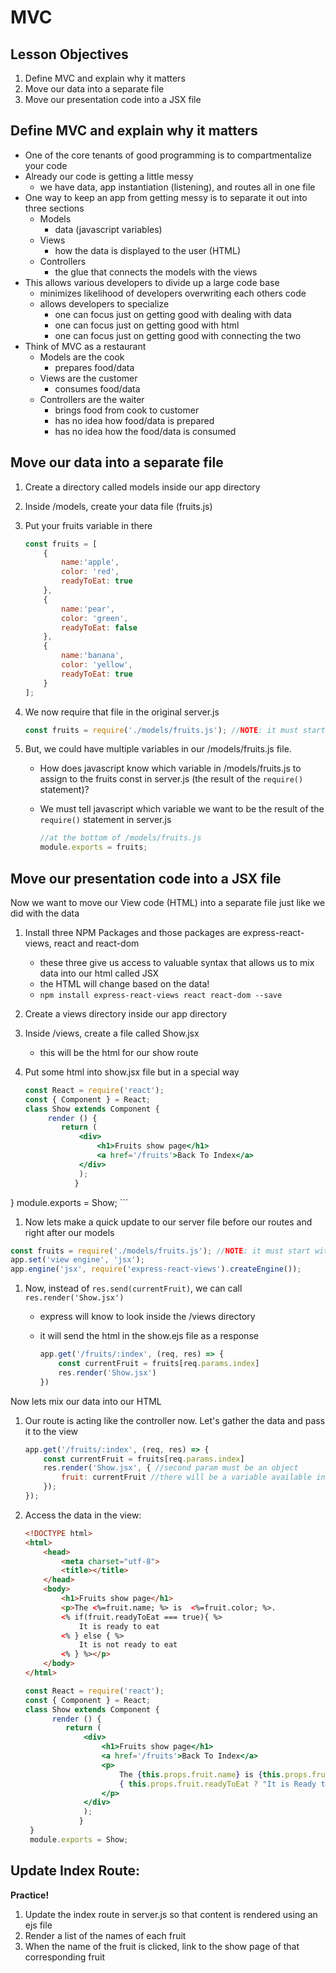 # MVC

## Lesson Objectives

1. Define MVC and explain why it matters
1. Move our data into a separate file
1. Move our presentation code into a JSX file

## Define MVC and explain why it matters

- One of the core tenants of good programming is to compartmentalize your code
- Already our code is getting a little messy
    - we have data, app instantiation (listening), and routes all in one file
- One way to keep an app from getting messy is to separate it out into three sections
    - Models
        - data (javascript variables)
    - Views
        - how the data is displayed to the user (HTML)
    - Controllers
        - the glue that connects the models with the views
- This allows various developers to divide up a large code base
    - minimizes likelihood of developers overwriting each others code
    - allows developers to specialize
        - one can focus just on getting good with dealing with data
        - one can focus just on getting good with html
        - one can focus just on getting good with connecting the two
- Think of MVC as a restaurant
    - Models are the cook
        - prepares food/data
    - Views are the customer
        - consumes food/data
    - Controllers are the waiter
        - brings food from cook to customer
        - has no idea how food/data is prepared
        - has no idea how the food/data is consumed

## Move our data into a separate file

1. Create a directory called models inside our app directory
1. Inside /models, create your data file (fruits.js)
1. Put your fruits variable in there

    ```javascript
    const fruits = [
        {
            name:'apple',
            color: 'red',
            readyToEat: true
        },
        {
            name:'pear',
            color: 'green',
            readyToEat: false
        },
        {
            name:'banana',
            color: 'yellow',
            readyToEat: true
        }
    ];    
    ```

1. We now require that file in the original server.js

    ```javascript
    const fruits = require('./models/fruits.js'); //NOTE: it must start with ./ if it's just a file, not an NPM package
    ```

1. But, we could have multiple variables in our /models/fruits.js file.
    - How does javascript know which variable in /models/fruits.js to assign to the fruits const in server.js (the result of the `require()` statement)?
    - We must tell javascript which variable we want to be the result of the `require()` statement in server.js

        ```javascript
        //at the bottom of /models/fruits.js
        module.exports = fruits;
        ```

## Move our presentation code into a JSX file

Now we want to move our View code (HTML) into a separate file just like we did with the data

1. Install three NPM Packages and those packages are express-react-views, react and react-dom
    - these three give us access to valuable syntax that allows us to mix data into our html called JSX
    - the HTML will change based on the data!
    - `npm install express-react-views react react-dom --save`
1. Create a views directory inside our app directory
1. Inside /views, create a file called Show.jsx
    - this will be the html for our show route
1. Put some html into show.jsx file but in a special way

    ```jsx
    const React = require('react');
    const { Component } = React;
    class Show extends Component {
         render () {
            return (
                <div>
                    <h1>Fruits show page</h1>
                    <a href='/fruits'>Back To Index</a>
                </div>
                );
               }
  }
  module.exports = Show;
    ```
1. Now lets make a quick update to our server file before our routes and right after our models

``` javascript
const fruits = require('./models/fruits.js'); //NOTE: it must start with ./ if it's just a file, not an NPM package
app.set('view engine', 'jsx');
app.engine('jsx', require('express-react-views').createEngine());

```

1. Now, instead of `res.send(currentFruit)`, we can call `res.render('Show.jsx')`
    - express will know to look inside the /views directory
    - it will send the html in the show.ejs file as a response

        ```javascript
        app.get('/fruits/:index', (req, res) => {
            const currentFruit = fruits[req.params.index]
            res.render('Show.jsx')
        })       
        ```

Now lets mix our data into our HTML

1. Our route is acting like the controller now.  Let's gather the data and pass it to the view

    ```javascript
    app.get('/fruits/:index', (req, res) => {
        const currentFruit = fruits[req.params.index]
        res.render('Show.jsx', { //second param must be an object
            fruit: currentFruit //there will be a variable available inside the jsx file called fruit, its value is fruit
        });
    });    
    ```

1. Access the data in the view:

    ```html
    <!DOCTYPE html>
    <html>
        <head>
            <meta charset="utf-8">
            <title></title>
        </head>
        <body>
            <h1>Fruits show page</h1>
            <p>The <%=fruit.name; %> is  <%=fruit.color; %>.
            <% if(fruit.readyToEat === true){ %>
                It is ready to eat
            <% } else { %>
                It is not ready to eat
            <% } %></p>
        </body>
    </html>
    ```
    
   ```jsx
   const React = require('react');
   const { Component } = React;
   class Show extends Component {
         render () {
            return (
                <div>
                    <h1>Fruits show page</h1>
                    <a href='/fruits'>Back To Index</a>
                    <p> 
                        The {this.props.fruit.name} is {this.props.fruit.color}
                        { this.props.fruit.readyToEat ? "It is Ready to Eat" : "Its not ready to eat" }
                    </p>
                </div>
                );
               }
    }
    module.exports = Show;
    ```
    
## Update Index Route:

**Practice!**

1. Update the index route in server.js so that content is rendered using an ejs file
1. Render a list of the names of each fruit
1. When the name of the fruit is clicked, link to the show page of that corresponding fruit
